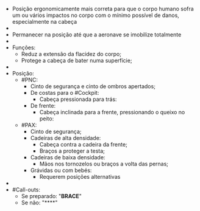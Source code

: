 - Posição ergonomicamente mais correta para que o corpo humano sofra um ou vários impactos no corpo com o mínimo possível de danos, especialmente na cabeça
-
- Permanecer na posição até que a aeronave se imobilize totalmente
-
- Funções:
	- Reduz a extensão da flacidez do corpo;
	- Protege a cabeça de bater numa superfície;
-
- Posição:
	- #PNC:
		- Cinto de segurança e cinto de ombros apertados;
		- De costas para o #Cockpit:
			- Cabeça pressionada para trás:
		- De frente:
			- Cabeça inclinada para a frente, pressionando o queixo no peito:
	- #PAX:
		- Cinto de segurança;
		- Cadeiras de alta densidade:
			- Cabeça contra a cadeira da frente;
			- Braços a proteger a testa;
		- Cadeiras de baixa densidade:
			- Mãos nos tornozelos ou braços a volta das pernas;
		- Grávidas ou com bebés:
			- Requerem posições alternativas
-
- #Call-outs:
	- Se preparado: "**BRACE**"
	- Se não: "****"